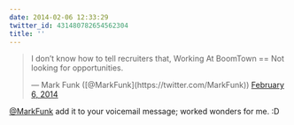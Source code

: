 ```yaml
---
date: 2014-02-06 12:33:29
twitter_id: 431480782654562304
title: ''
---
```


<blockquote class="twitter-tweet"><p lang="en" dir="ltr">I don’t know how to tell recruiters that, Working At BoomTown == Not looking for opportunities.</p>&mdash; Mark Funk ([@MarkFunk](https://twitter.com/MarkFunk)) <a href="https://twitter.com/MarkFunk/status/431441710179430400?ref_src=twsrc%5Etfw">February 6, 2014</a></blockquote>
<script async src="https://platform.twitter.com/widgets.js" charset="utf-8"></script>

[@MarkFunk](https://twitter.com/MarkFunk) add it to your voicemail message; worked wonders for me. :D
